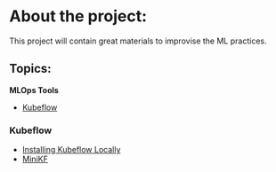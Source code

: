 # About the project: 
This project will contain great materials to improvise the ML practices. 

## Topics: 
**MLOps Tools**
- [Kubeflow](#kubeflow)




### Kubeflow

- [Installing Kubeflow Locally](https://v0-6.kubeflow.org/docs/other-guides/virtual-dev/getting-started-minikf/)
- [MiniKF](https://medium.com/kubeflow/minikf-the-fastest-and-easiest-way-to-deploy-kubeflow-on-your-laptop-a91fb846d0ba)

